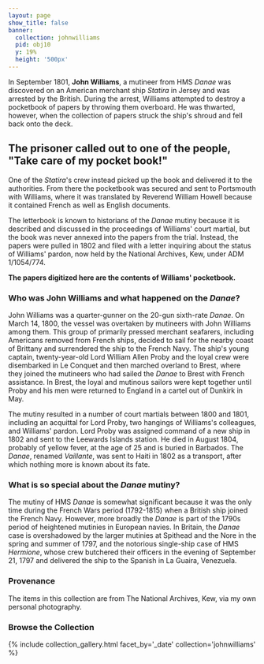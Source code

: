 ```yaml
---
layout: page
show_title: false
banner:
  collection: johnwilliams
  pid: obj10
  y: 19%
  height: '500px'
---
```


In September 1801, __John Williams__, a mutineer from HMS *Danae* was discovered on an American merchant ship *Statira* in Jersey and was arrested by the British. During the arrest, Williams attempted to destroy a pocketbook of papers by throwing them overboard. He was thwarted, however, when the collection of papers struck the ship's shroud and fell back onto the deck.

## The prisoner called out to one of the people, "Take care of my pocket book!"

One of the *Statira*'s crew instead picked up the book and delivered it to the authorities. From there the pocketbook was secured and sent to Portsmouth with Williams, where it was translated by Reverend William Howell because it contained French as well as English documents.

The letterbook is known to historians of the *Danae* mutiny because it is described and discussed in the proceedings of Williams' court martial, but the book was never annexed into the papers from the trial. Instead, the papers were pulled in 1802 and filed with a letter inquiring about the status of Williams' pardon, now held by the National Archives, Kew, under ADM 1/1054/774.

__The papers digitized here are the contents of Williams' pocketbook.__

### Who was John Williams and what happened on the *Danae*?

John Williams was a quarter-gunner on the 20-gun sixth-rate *Danae*. On March 14, 1800, the vessel was overtaken by mutineers with John Williams among them. This group of primarily pressed merchant seafarers, including Americans removed from French ships, decided to sail for the nearby coast of Brittany and surrendered the ship to the French Navy. The ship's young captain, twenty-year-old Lord William Allen Proby and the loyal crew were disembarked in Le Conquet and then marched overland to Brest, where they joined the mutineers who had sailed the *Danae* to Brest with French assistance. In Brest, the loyal and mutinous sailors were kept together until Proby and his men were returned to England in a cartel out of Dunkirk in May.

The mutiny resulted in a number of court martials between 1800 and 1801, including an acquittal for Lord Proby, two hangings of Williams's colleagues, and Williams' pardon. Lord Proby was assigned command of a new ship in 1802 and sent to the Leewards Islands station. He died in August 1804, probably of yellow fever, at the age of 25 and is buried in Barbados. The *Danae*, renamed *Vaillante*, was sent to Haiti in 1802 as a transport, after which nothing more is known about its fate.

### What is so special about the *Danae* mutiny?

The mutiny of HMS *Danae* is somewhat significant because it was the only time during the French Wars period (1792-1815) when a British ship joined the French Navy. However, more broadly the *Danae* is part of the 1790s period of heightened mutinies in European navies. In Britain, the *Danae* case is overshadowed by the larger mutinies at Spithead and the Nore in the spring and summer of 1797, and the notorious single-ship case of HMS *Hermione*, whose crew butchered their officers in the evening of September 21, 1797 and delivered the ship to the Spanish in La Guaira, Venezuela.

### Provenance

The items in this collection are from The National Archives, Kew, via my own personal photography.

### Browse the Collection

{% include collection_gallery.html facet_by='_date' collection='johnwilliams' %}
